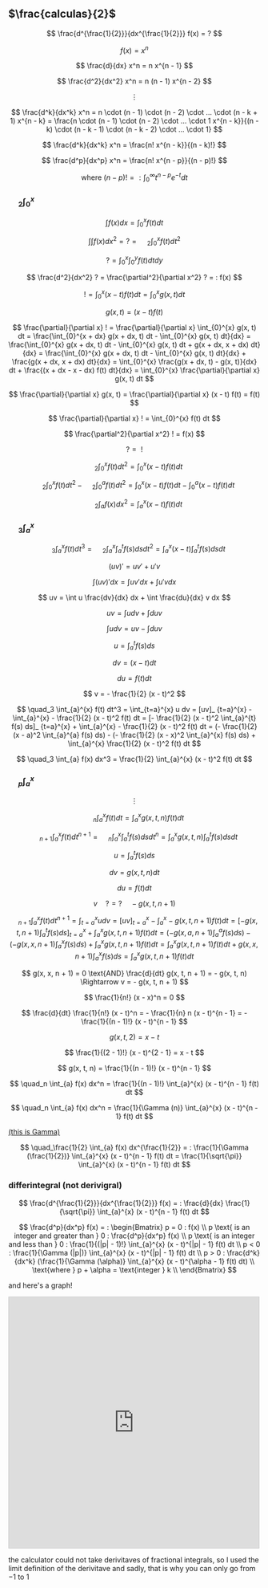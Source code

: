 ## $\frac{calculas}{2}$

$$ \frac{d^{\frac{1}{2}}}{dx^{\frac{1}{2}}} f(x) = ? $$

$$ f(x) = x^n $$

$$ \frac{d}{dx} x^n = n x^{n - 1} $$

$$ \frac{d^2}{dx^2} x^n = n (n - 1) x^{n - 2} $$

$$ \vdots $$

$$ \frac{d^k}{dx^k} x^n = n \cdot (n - 1) \cdot (n - 2) \cdot ... \cdot (n - k + 1) x^{n - k} = \frac{n \cdot (n - 1) \cdot (n - 2) \cdot ... \cdot 1 x^{n - k}}{(n - k) \cdot (n - k - 1) \cdot (n - k - 2) \cdot ... \cdot 1} $$

$$ \frac{d^k}{dx^k} x^n = \frac{n! x^{n - k}}{(n - k)!} $$

$$ \frac{d^p}{dx^p} x^n = \frac{n! x^{n - p}}{(n - p)!} $$

$$ \text{where } (n - p)! = : \int_{0}^{\infty} t^{n - p} e^{-t} dt $$

### $\quad_2 \int_{0}^{x}$

$$ \int f(x) dx = \int_{0}^{x} f(t) dt $$

$$ \int \int f(x) dx^2 = ? = \quad_2 \int_{0}^{x} f(t) dt^2 $$

$$ ? = \int_{0}^{x} \int_{0}^{y} f(t) dt dy $$

$$ \frac{d^2}{dx^2} ? = \frac{\partial^2}{\partial x^2} ? = : f(x) $$

$$ ! = \int_{0}^{x} (x - t) f(t) dt = \int_{0}^{x} g(x, t) dt $$

$$ g(x, t) = (x - t) f(t) $$

$$ \frac{\partial}{\partial x} ! = \frac{\partial}{\partial x} \int_{0}^{x} g(x, t) dt = \frac{\int_{0}^{x + dx} g(x + dx, t) dt - \int_{0}^{x} g(x, t) dt}{dx} = \frac{\int_{0}^{x} g(x + dx, t) dt - \int_{0}^{x} g(x, t) dt + g(x + dx, x + dx) dt}{dx} = \frac{\int_{0}^{x} g(x + dx, t) dt - \int_{0}^{x} g(x, t) dt}{dx} + \frac{g(x + dx, x + dx) dt}{dx} = \int_{0}^{x} \frac{g(x + dx, t) - g(x, t)}{dx} dt + \frac{(x + dx - x - dx) f(t) dt}{dx} = \int_{0}^{x} \frac{\partial}{\partial x} g(x, t) dt $$

$$ \frac{\partial}{\partial x} g(x, t) = \frac{\partial}{\partial x} (x - t) f(t) = f(t) $$

$$ \frac{\partial}{\partial x} ! = \int_{0}^{x} f(t) dt $$

$$ \frac{\partial^2}{\partial x^2} ! = f(x) $$

$$ ? = \text{ } !  $$

$$ \quad_2 \int_{0}^{x} f(t) dt^2 = \int_{0}^{x} (x - t) f(t) dt $$

$$ \quad_2 \int_{0}^{x} f(t) dt^2 - \quad_2 \int_{0}^{a} f(t) dt^2 = \int_{0}^{x} (x - t) f(t) dt - \int_{0}^{a} (x - t) f(t) dt $$

$$ \quad_2 \int_{a} f(x) dx^2 = \int_{a}^{x} (x - t) f(t) dt $$

### $\quad_3 \int_{a}^{x}$

$$ \quad_3 \int_{a}^{x} f(t) dt^3 = \quad_2 \int_{a}^{x} \int_{a}^{t} f(s) ds dt^2 = \int_{a}^{x} (x - t) \int_{a}^{t} f(s) ds dt $$

$$ (uv) \prime = u v \prime + u \prime v $$

$$ \int (uv) \prime dx = \int u v \prime dx + \int u \prime v dx $$

$$ uv = \int u \frac{dv}{dx} dx + \int \frac{du}{dx} v dx $$

$$ uv = \int u dv + \int du v $$

$$ \int u dv = uv - \int du v $$

$$ u = \int_{a}^{t} f(s) ds $$

$$ dv = (x - t) dt $$

$$ du = f(t) dt $$

$$ v = - \frac{1}{2} (x - t)^2 $$

$$ \quad_3 \int_{a}^{x} f(t) dt^3 = \int_{t=a}^{x} u dv = [uv]_ {t=a}^{x} - \int_{a}^{x} - \frac{1}{2} (x - t)^2 f(t) dt = [- \frac{1}{2} (x - t)^2 \int_{a}^{t} f(s) ds]_ {t=a}^{x} + \int_{a}^{x} - \frac{1}{2} (x - t)^2 f(t) dt = (- \frac{1}{2} (x - a)^2 \int_{a}^{a} f(s) ds) - (- \frac{1}{2} (x - x)^2 \int_{a}^{x} f(s) ds) + \int_{a}^{x} \frac{1}{2} (x - t)^2 f(t) dt $$

$$ \quad_3 \int_{a} f(x) dx^3 = \frac{1}{2} \int_{a}^{x} (x - t)^2 f(t) dt $$

### $\quad_p \int_{a}^{x}$

$$ \vdots $$

$$ \quad_n \int_{a}^{x} f(t) dt = \int_{a}^{x} g(x, t, n) f(t) dt $$

$$ \quad_{n + 1} \int_{a}^{x} f(t) dt^{n + 1} = \quad_n \int_{a}^{x} \int_{a}^{t} f(s) ds dt^n = \int_{a}^{x} g(x, t, n) \int_{a}^{t} f(s) ds dt $$

$$ u = \int_{a}^{t} f(s) ds $$

$$ dv = g(x, t, n) dt $$

$$ du = f(t) dt $$

$$ v \quad ? = ? \quad - g(x, t, n + 1) $$

$$ \quad_{n + 1} \int_{a}^{x} f(t) dt^{n + 1} = \int_{t=a}^{x} u dv = [uv]_ {t=a}^{x} - \int_{a}^{x} - g(x, t, n + 1) f(t) dt = [- g(x, t, n + 1) \int_{a}^{t} f(s) ds]_ {t=a}^{x} + \int_{a}^{x} g(x, t, n + 1) f(t) dt = (- g(x, a, n + 1) \int_{a}^{a} f(s) ds) - (- g(x, x, n + 1) \int_{a}^{x} f(s) ds) + \int_{a}^{x} g(x, t, n + 1) f(t) dt = \int_{a}^{x} g(x, t, n + 1) f(t) dt + g(x, x, n + 1) \int_{a}^{x} f(s) ds = \int_{a}^{x} g(x, t, n + 1) f(t) dt $$

$$ g(x, x, n + 1) = 0 \text{AND} \frac{d}{dt} g(x, t, n + 1) = - g(x, t, n) \Rightarrow v = - g(x, t, n + 1) $$

$$ \frac{1}{n!} (x - x)^n = 0 $$

$$ \frac{d}{dt} \frac{1}{n!} (x - t)^n = - \frac{1}{n} n (x - t)^{n - 1} = - \frac{1}{(n - 1)!} (x - t)^{n - 1} $$

$$ g(x, t, 2) = x - t $$

$$ \frac{1}{(2 - 1)!} (x - t)^{2 - 1} = x - t $$

$$ g(x, t, n) = \frac{1}{(n - 1)!} (x - t)^{n - 1} $$

$$ \quad_n \int_{a} f(x) dx^n = \frac{1}{(n - 1)!} \int_{a}^{x} (x - t)^{n - 1} f(t) dt $$

$$ \quad_n \int_{a} f(x) dx^n = \frac{1}{\Gamma (n)} \int_{a}^{x} (x - t)^{n - 1} f(t) dt $$

[(this is Gamma)](https://silaspe.github.io/maths/gamma.html)

$$ \quad_\frac{1}{2} \int_{a} f(x) dx^{\frac{1}{2}} = : \frac{1}{\Gamma (\frac{1}{2})} \int_{a}^{x} (x - t)^{n - 1} f(t) dt = \frac{1}{\sqrt{\pi}} \int_{a}^{x} (x - t)^{n - 1} f(t) dt $$

### differintegral (not derivigral)

$$ \frac{d^{\frac{1}{2}}}{dx^{\frac{1}{2}}} f(x) = : \frac{d}{dx} \frac{1}{\sqrt{\pi}} \int_{a}^{x} (x - t)^{n - 1} f(t) dt $$

$$ \frac{d^p}{dx^p} f(x) = : \begin{Bmatrix} p = 0 : f(x) \\
p \text{ is an integer and greater than } 0 : \frac{d^p}{dx^p} f(x) \\
p \text{ is an integer and less than } 0 : \frac{1}{(|p| - 1)!} \int_{a}^{x} (x - t)^{|p| - 1} f(t) dt \\
p < 0 : \frac{1}{\Gamma (|p|)} \int_{a}^{x} (x - t)^{|p| - 1} f(t) dt \\
p > 0 : \frac{d^k}{dx^k} (\frac{1}{\Gamma (\alpha)} \int_{a}^{x} (x - t)^{\alpha - 1} f(t) dt)  \\
\text{where } p + \alpha = \text{integer } k \\ \end{Bmatrix} $$

and here's a graph!

<iframe src="https://www.desmos.com/calculator/uypsj28ndo?embed" width="500" height="500" style="border: 1px solid #ccc" frameborder=0></iframe>

the calculator could not take derivitaves of fractional integrals, so I used the limit definition of the derivitave and sadly, that is why  you can only go from $-1$ to $1$
